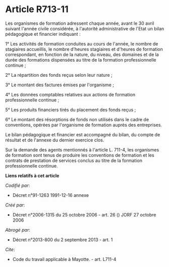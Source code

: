# Article R713-11

Les organismes de formation adressent chaque année, avant le 30 avril suivant l'année civile considérée, à l'autorité
administrative de l'Etat un bilan pédagogique et financier indiquant :

1° Les activités de formation conduites au cours de l'année, le nombre de stagiaires accueillis, le nombre d'heures
stagiaires et d'heures de formation correspondant, en fonction de la nature, du niveau, des domaines et de la durée des
formations dispensées au titre de la formation professionnelle continue ;

2° La répartition des fonds reçus selon leur nature ;

3° Le montant des factures émises par l'organisme ;

4° Les données comptables relatives aux actions de formation professionnelle continue ;

5° Les produits financiers tirés du placement des fonds reçus ;

6° Le montant des résorptions de fonds non utilisés dans le cadre de conventions, opérées par l'organisme de formation auprès
des entreprises.

Le bilan pédagogique et financier est accompagné du bilan, du compte de résultat et de l'annexe du dernier exercice clos.

Sur la demande des agents mentionnés à l'article L. 711-4, les organismes de formation sont tenus de produire les conventions
de formation et les contrats de prestation de services conclus au titre de la formation professionnelle continue.

**Liens relatifs à cet article**

_Codifié par_:

  - Décret n°91-1263 1991-12-16 annexe

_Créé par_:

  - Décret n°2006-1315 du 25 octobre 2006 - art. 26 () JORF 27 octobre 2006

_Abrogé par_:

  - Décret n°2013-800 du 2 septembre 2013 - art. 1

_Cite_:

  - Code du travail applicable à Mayotte. - art. L711-4
